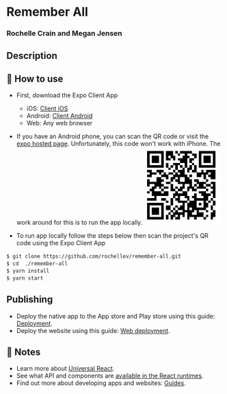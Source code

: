 # Remember All
### Rochelle Crain and Megan Jensen

## Description


## 🚀 How to use
- First, download the Expo Client App 
  - iOS: [Client iOS](https://itunes.apple.com/app/apple-store/id982107779)
  - Android: [Client Android](https://play.google.com/store/apps/details?id=host.exp.exponent&referrer=blankexample)
  - Web: Any web browser

- If you have an Android phone, you can scan the QR code or visit the [expo hosted page](https://expo.io/@rochellev/remember-all). Unfortunately, this code won't work with iPhone. The work around for this is to run the app locally.
![QR Code](./assets/remember-all-QR.jpg)

- To run app locally follow the steps below then scan the project's QR code using the Expo Client App
```sh
$ git clone https://github.com/rochellev/remember-all.git
$ cd  ./remember-all
$ yarn install
$ yarn start
```

## Publishing

- Deploy the native app to the App store and Play store using this guide: [Deployment](https://docs.expo.io/distribution/app-stores/).
- Deploy the website using this guide: [Web deployment](https://docs.expo.io/distribution/publishing-websites/).

## 📝 Notes

- Learn more about [Universal React](https://docs.expo.io/).
- See what API and components are [available in the React runtimes](https://docs.expo.io/versions/latest/).
- Find out more about developing apps and websites: [Guides](https://docs.expo.io/guides/).
